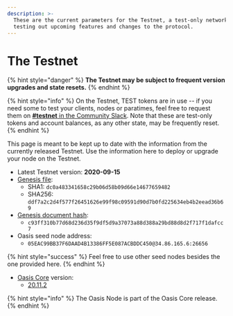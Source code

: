 ```yaml
---
description: >-
  These are the current parameters for the Testnet, a test-only network for
  testing out upcoming features and changes to the protocol.
---
```


# The Testnet

{% hint style="danger" %}
**The Testnet may be subject to frequent version upgrades and state resets.**
{% endhint %}

{% hint style="info" %}
On the Testnet, TEST tokens are in use -- if you need some to test your clients, nodes or paratimes, feel free to request them on [**\#testnet** in the Community Slack](../oasis-network/connect-with-us.md). Note that these are test-only tokens and account balances, as any other state, may be frequently reset.
{% endhint %}

This page is meant to be kept up to date with the information from the currently released Testnet. Use the information here to deploy or upgrade your node on the Testnet.

* Latest Testnet version: **2020-09-15**
* [Genesis file](https://github.com/oasisprotocol/public-testnet-artifacts/releases/download/2020-09-15/genesis.json):
  * SHA1: `dc0a483341658c29b06d58b09d66e14677659482`
  * SHA256: `ddf7a2c2d4f577f26451626e99f98c09591d90d7b0fd225634eb4b2eead36b69`
* [Genesis document hash](../pre-mainnet/genesis-file.md#genesis-file-vs-genesis-document):
  * `c93ff310b77d68d236d35f9df5d9a37073a88d388a29bd88d8d2f717f1dafcc7`
* Oasis seed node address:
  * `05EAC99BB37F6DAAD4B13386FF5E087ACBDDC450@34.86.165.6:26656`

{% hint style="success" %}
Feel free to use other seed nodes besides the one provided here.
{% endhint %}

* [Oasis Core](https://github.com/oasisprotocol/oasis-core) version:
  * [20.11.2](https://github.com/oasisprotocol/oasis-core/releases/tag/v20.11.2)

{% hint style="info" %}
The Oasis Node is part of the Oasis Core release.
{% endhint %}

